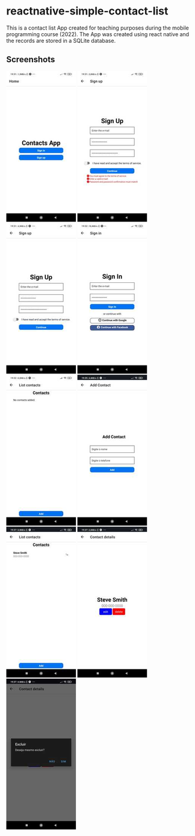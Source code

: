 # reactnative-simple-contact-list
This is a contact list App created for teaching purposes during the mobile programming course (2022). The App was created using react native and the records are stored in a SQLite database.


## Screenshots
![](https://github.com/julianofischer/reactnative-simple-contact-list/blob/main/screenshots/9.jpeg)
![](https://github.com/julianofischer/reactnative-simple-contact-list/blob/main/screenshots/8.jpeg)
![](https://github.com/julianofischer/reactnative-simple-contact-list/blob/main/screenshots/7.jpeg)
![](https://github.com/julianofischer/reactnative-simple-contact-list/blob/main/screenshots/6.jpeg)
![](https://github.com/julianofischer/reactnative-simple-contact-list/blob/main/screenshots/5.jpeg)
![](https://github.com/julianofischer/reactnative-simple-contact-list/blob/main/screenshots/4.jpeg)
![](https://github.com/julianofischer/reactnative-simple-contact-list/blob/main/screenshots/3.jpeg)
![](https://github.com/julianofischer/reactnative-simple-contact-list/blob/main/screenshots/2.jpeg)
![](https://github.com/julianofischer/reactnative-simple-contact-list/blob/main/screenshots/1.jpeg)
